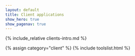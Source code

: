 ```yaml
---
layout: default
title: Client applications
show_hero: true
show_pagenav: true
---
```


{% include_relative clients-intro.md %}

{% assign category="client" %}
{% include toolslist.html %}
